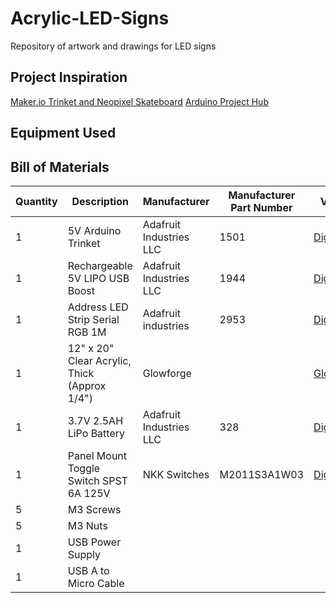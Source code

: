 # Acrylic-LED-Signs
Repository of artwork and drawings for LED signs


## Project Inspiration
[Maker.io Trinket and Neopixel Skateboard](https://www.digikey.com/en/maker/projects/trinket-neopixel-led-longboard/eb0944eb609e4c0495c77ce5f2b08028)
[Arduino Project Hub](https://create.arduino.cc/projecthub/whimsy-makerspace/arduino-compatible-nano-neopixel-controller-6f0c4b)

## Equipment Used

## Bill of Materials
| Quantity | Description | Manufacturer | Manufacturer Part Number | Vendor |
| ----------- | ----------- | ----------- | ----------- | ----------- |
| 1 | 5V Arduino Trinket | Adafruit Industries LLC | 1501 | [Digikey](https://www.digikey.com/en/products/detail/adafruit-industries-llc/1501/4990770)|
| 1 | Rechargeable 5V LIPO USB Boost | Adafruit Industries LLC | 1944 | [Digikey](https://www.digikey.com/en/products/detail/adafruit-industries-llc/1944/5761270) |
| 1 | Address LED Strip Serial RGB 1M | Adafruit industries | 2953 | [Digikey](https://www.digikey.com/en/products/detail/adafruit-industries-llc/2953/5959343) |
| 1 | 12" x 20" Clear Acrylic, Thick (Approx 1/4") | Glowforge | | [Glowforge](https://shop.glowforge.com/collections/acrylic/products/clear-acrylic-cast-transparent-glossy) |
| 1 | 3.7V 2.5AH LiPo Battery | Adafruit Industries LLC| 328 | [Digikey](https://www.digikey.com/en/products/detail/adafruit-industries-llc/328/5054542) |
| 1 | Panel Mount Toggle Switch SPST 6A 125V | NKK Switches | M2011S3A1W03 | [Digikey](https://www.digikey.com/en/products/detail/nkk-switches/M2011S3A1W03/4509613) |
| 5 | M3 Screws | | | |
| 5 | M3 Nuts | | | |
| 1 | USB Power Supply |
| 1 | USB A to Micro Cable | | | |
